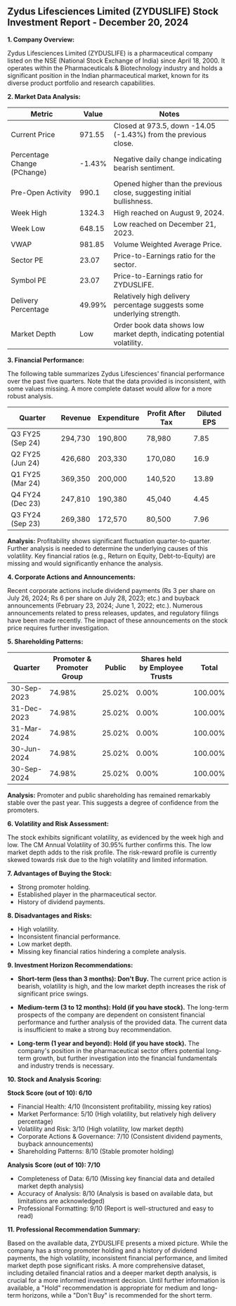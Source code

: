## Zydus Lifesciences Limited (ZYDUSLIFE) Stock Investment Report - December 20, 2024

**1. Company Overview:**

Zydus Lifesciences Limited (ZYDUSLIFE) is a pharmaceutical company listed on the NSE (National Stock Exchange of India) since April 18, 2000.  It operates within the Pharmaceuticals & Biotechnology industry and holds a significant position in the Indian pharmaceutical market, known for its diverse product portfolio and research capabilities.

**2. Market Data Analysis:**

| Metric                     | Value       | Notes                                                                 |
|-----------------------------|-------------|-------------------------------------------------------------------------|
| Current Price               | 971.55      | Closed at 973.5, down -14.05 (-1.43%) from the previous close.          |
| Percentage Change (PChange) | -1.43%      | Negative daily change indicating bearish sentiment.                     |
| Pre-Open Activity          | 990.1       | Opened higher than the previous close, suggesting initial bullishness. |
| Week High                    | 1324.3      | High reached on August 9, 2024.                                       |
| Week Low                     | 648.15      | Low reached on December 21, 2023.                                     |
| VWAP                        | 981.85      | Volume Weighted Average Price.                                          |
| Sector PE                   | 23.07       | Price-to-Earnings ratio for the sector.                               |
| Symbol PE                   | 23.07       | Price-to-Earnings ratio for ZYDUSLIFE.                               |
| Delivery Percentage         | 49.99%      | Relatively high delivery percentage suggests some underlying strength.   |
| Market Depth                | Low         | Order book data shows low market depth, indicating potential volatility.|


**3. Financial Performance:**

The following table summarizes Zydus Lifesciences' financial performance over the past five quarters.  Note that the data provided is inconsistent, with some values missing.  A more complete dataset would allow for a more robust analysis.

| Quarter      | Revenue     | Expenditure | Profit After Tax | Diluted EPS |
|--------------|-------------|--------------|-------------------|-------------|
| Q3 FY25 (Sep 24) | 294,730     | 190,800      | 78,980           | 7.85        |
| Q2 FY25 (Jun 24) | 426,680     | 203,330      | 170,080          | 16.9        |
| Q1 FY25 (Mar 24) | 369,350     | 200,000      | 140,520          | 13.89       |
| Q4 FY24 (Dec 23) | 247,810     | 190,380      | 45,040           | 4.45        |
| Q3 FY24 (Sep 23) | 269,380     | 172,570      | 80,500           | 7.96        |


**Analysis:**  Profitability shows significant fluctuation quarter-to-quarter.  Further analysis is needed to determine the underlying causes of this volatility.  Key financial ratios (e.g., Return on Equity, Debt-to-Equity) are missing and would significantly enhance the analysis.

**4. Corporate Actions and Announcements:**

Recent corporate actions include dividend payments (Rs 3 per share on July 26, 2024; Rs 6 per share on July 28, 2023; etc.) and buyback announcements (February 23, 2024; June 1, 2022; etc.).  Numerous announcements related to press releases, updates, and regulatory filings have been made recently.  The impact of these announcements on the stock price requires further investigation.

**5. Shareholding Patterns:**

| Quarter      | Promoter & Promoter Group | Public | Shares held by Employee Trusts | Total |
|--------------|---------------------------|--------|-------------------------------|-------|
| 30-Sep-2023  | 74.98%                     | 25.02% | 0.00%                         | 100.00%|
| 31-Dec-2023  | 74.98%                     | 25.02% | 0.00%                         | 100.00%|
| 31-Mar-2024  | 74.98%                     | 25.02% | 0.00%                         | 100.00%|
| 30-Jun-2024  | 74.98%                     | 25.02% | 0.00%                         | 100.00%|
| 30-Sep-2024  | 74.98%                     | 25.02% | 0.00%                         | 100.00%|

**Analysis:**  Promoter and public shareholding has remained remarkably stable over the past year. This suggests a degree of confidence from the promoters.

**6. Volatility and Risk Assessment:**

The stock exhibits significant volatility, as evidenced by the week high and low.  The CM Annual Volatility of 30.95% further confirms this.  The low market depth adds to the risk profile.  The risk-reward profile is currently skewed towards risk due to the high volatility and limited information.

**7. Advantages of Buying the Stock:**

* Strong promoter holding.
* Established player in the pharmaceutical sector.
* History of dividend payments.

**8. Disadvantages and Risks:**

* High volatility.
* Inconsistent financial performance.
* Low market depth.
* Missing key financial ratios hindering a complete analysis.

**9. Investment Horizon Recommendations:**

* **Short-term (less than 3 months): Don't Buy.** The current price action is bearish, volatility is high, and the low market depth increases the risk of significant price swings.

* **Medium-term (3 to 12 months): Hold (if you have stock).**  The long-term prospects of the company are dependent on consistent financial performance and further analysis of the provided data.  The current data is insufficient to make a strong buy recommendation.

* **Long-term (1 year and beyond): Hold (if you have stock).**  The company's position in the pharmaceutical sector offers potential long-term growth, but further investigation into the financial fundamentals and industry trends is necessary.


**10. Stock and Analysis Scoring:**

**Stock Score (out of 10): 6/10**

* Financial Health: 4/10 (Inconsistent profitability, missing key ratios)
* Market Performance: 5/10 (High volatility, but relatively high delivery percentage)
* Volatility and Risk: 3/10 (High volatility, low market depth)
* Corporate Actions & Governance: 7/10 (Consistent dividend payments, buyback announcements)
* Shareholding Patterns: 8/10 (Stable promoter holding)

**Analysis Score (out of 10): 7/10**

* Completeness of Data: 6/10 (Missing key financial data and detailed market depth analysis)
* Accuracy of Analysis: 8/10 (Analysis is based on available data, but limitations are acknowledged)
* Professional Formatting: 9/10 (Report is well-structured and easy to read)


**11. Professional Recommendation Summary:**

Based on the available data, ZYDUSLIFE presents a mixed picture. While the company has a strong promoter holding and a history of dividend payments, the high volatility, inconsistent financial performance, and limited market depth pose significant risks.  A more comprehensive dataset, including detailed financial ratios and a deeper market depth analysis, is crucial for a more informed investment decision.  Until further information is available, a "Hold" recommendation is appropriate for medium and long-term horizons, while a "Don't Buy" is recommended for the short term.
